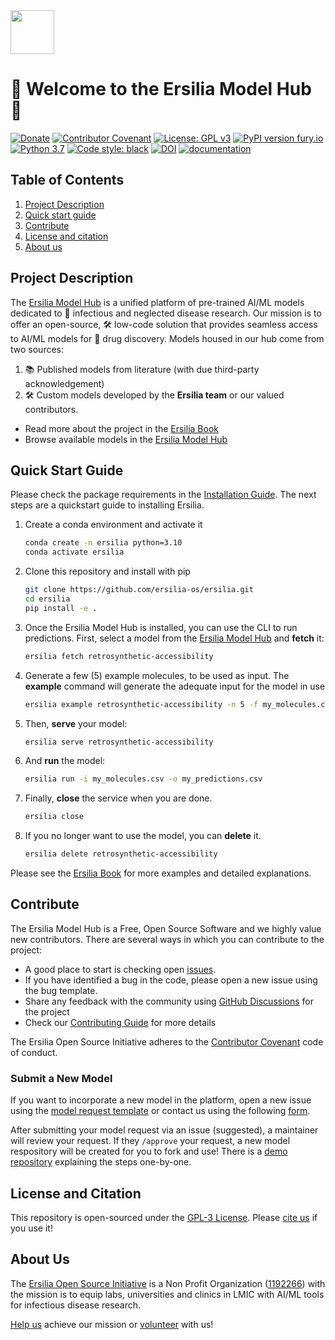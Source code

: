 <div id="top"></div>
<img src="https://raw.githubusercontent.com/ersilia-os/ersilia/master/assets/Ersilia_Plum.png" height="70">

# 🎉 Welcome to the Ersilia Model Hub 🌟

[![Donate](https://img.shields.io/badge/Donate-PayPal-green.svg)](https://www.paypal.com/uk/fundraiser/charity/4145012) [![Contributor Covenant](https://img.shields.io/badge/Contributor%20Covenant-v2.0%20adopted-ff69b4.svg)](CODE_OF_CONDUCT.md) [![License: GPL v3](https://img.shields.io/badge/License-GPL%20v3-yellow.svg)](https://www.gnu.org/licenses/agpl-3.0)
[![PyPI version fury.io](https://badge.fury.io/py/ersilia.svg)](https://pypi.python.org/pypi/ersilia/) [![Python 3.7](https://img.shields.io/pypi/pyversions/ersilia
)](https://www.python.org/downloads/release/python-370/) [![Code style: black](https://img.shields.io/badge/code%20style-black-000000.svg?logo=Python&logoColor=white)](https://github.com/psf/black)
[![DOI](https://zenodo.org/badge/277068989.svg)](https://zenodo.org/badge/latestdoi/277068989) [![documentation](https://img.shields.io/badge/-Documentation-purple?logo=read-the-docs&logoColor=white)](https://ersilia.gitbook.io/ersilia-book/)

## Table of Contents

1. [Project Description](https://github.com/ersilia-os/ersilia#project-description)
2. [Quick start guide](https://github.com/ersilia-os/ersilia#quick-start-guide)
3. [Contribute](https://github.com/ersilia-os/ersilia#contribute)
4. [License and citation](https://github.com/ersilia-os/ersilia#license-and-citation)
5. [About us](https://github.com/ersilia-os/ersilia#about-us)

## Project Description

The [Ersilia Model Hub](https://ersilia.io) is a unified platform of pre-trained AI/ML models dedicated to 🦠 infectious and neglected disease research. Our mission is to offer an open-source, 🛠 low-code solution that provides seamless access to AI/ML models for 💊 drug discovery. Models housed in our hub come from two sources:

1. 📚 Published models from literature (with due third-party acknowledgement)
2. 🛠 Custom models developed by the **Ersilia team** or our valued contributors.

* Read more about the project in the [Ersilia Book](https://ersilia.gitbook.io/ersilia-book/)
* Browse available models in the [Ersilia Model Hub](https://ersilia.io/model-hub/)

## Quick Start Guide

Please check the package requirements in the [Installation Guide](https://ersilia.gitbook.io/ersilia-book/quick-start/installation). The next steps are a quickstart guide to installing Ersilia.

1. Create a conda environment and activate it

    ```bash
    conda create -n ersilia python=3.10
    conda activate ersilia
    ```

1. Clone this repository and install with pip

    ```bash
    git clone https://github.com/ersilia-os/ersilia.git
    cd ersilia
    pip install -e .
    ```

1. Once the Ersilia Model Hub is installed, you can use the CLI to run predictions. First, select a model from the [Ersilia Model Hub](https://ersilia.io/model-hub/) and **fetch** it:

    ```bash
    ersilia fetch retrosynthetic-accessibility
    ```

1. Generate a few (5) example molecules, to be used as input. The **example** command will generate the adequate input for the model in use

    ```bash
    ersilia example retrosynthetic-accessibility -n 5 -f my_molecules.csv
    ```

1. Then, **serve** your model:

    ```bash
    ersilia serve retrosynthetic-accessibility
    ```

1. And **run** the model:

    ```bash
    ersilia run -i my_molecules.csv -o my_predictions.csv
    ```

1. Finally, **close** the service when you are done.

    ```bash
    ersilia close
    ```

1. If you no longer want to use the model, you can **delete** it.

    ```bash
    ersilia delete retrosynthetic-accessibility
    ```

Please see the [Ersilia Book](https://ersilia.gitbook.io/ersilia-book/) for more examples and detailed explanations.

## Contribute

The Ersilia Model Hub is a Free, Open Source Software and we highly value new contributors. There are several ways in which you can contribute to the project:

* A good place to start is checking open [issues](https://github.com/ersilia-os/ersilia/issues).
* If you have identified a bug in the code, please open a new issue using the bug template.
* Share any feedback with the community using [GitHub Discussions](https://github.com/ersilia-os/ersilia/discussions) for the project
* Check our [Contributing Guide](https://github.com/ersilia-os/ersilia/blob/master/CONTRIBUTING.md) for more details

The Ersilia Open Source Initiative adheres to the [Contributor Covenant](https://ersilia.gitbook.io/ersilia-wiki/code-of-conduct) code of conduct.

### Submit a New Model

If you want to incorporate a new model in the platform, open a new issue using the [model request template](https://github.com/ersilia-os/ersilia/issues/new?assignees=&labels=new-model&template=model_request.yml&title=%F0%9F%A6%A0+Model+Request%3A+%3Cname%3E) or contact us using the following [form](https://www.ersilia.io/request-model).

After submitting your model request via an issue (suggested), a maintainer will review your request. If they `/approve` your request, a new model respository will be created for you to fork and use! There is a [demo repository](https://github.com/ersilia-os/eos-demo) explaining the steps one-by-one.

## License and Citation

This repository is open-sourced under the [GPL-3 License](https://github.com/ersilia-os/ersilia/blob/master/LICENSE).
Please [cite us](https://github.com/ersilia-os/ersilia/blob/master/CITATION.cff) if you use it!

## About Us

The [Ersilia Open Source Initiative](https://ersilia.io) is a Non Profit Organization ([1192266](https://register-of-charities.charitycommission.gov.uk/charity-search/-/charity-details/5170657/full-print)) with the mission is to equip labs, universities and clinics in LMIC with AI/ML tools for infectious disease research.

[Help us](https://www.ersilia.io/donate) achieve our mission or [volunteer](https://www.ersilia.io/volunteer) with us!

